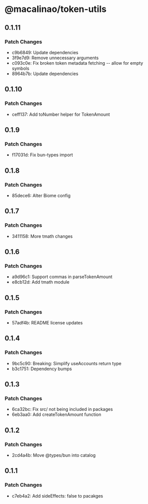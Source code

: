 # @macalinao/token-utils

## 0.1.11

### Patch Changes

- c9b6849: Update dependencies
- 3f9e7d9: Remove unnecessary arguments
- c093c0e: Fix broken token metadata fetching -- allow for empty symbols
- 8964b7b: Update dependencies

## 0.1.10

### Patch Changes

- ceff137: Add toNumber helper for TokenAmount

## 0.1.9

### Patch Changes

- f17031d: Fix bun-types import

## 0.1.8

### Patch Changes

- 85dece6: Alter Biome config

## 0.1.7

### Patch Changes

- 3411158: More tmath changes

## 0.1.6

### Patch Changes

- a9d96c1: Support commas in parseTokenAmount
- e8cb12d: Add tmath module

## 0.1.5

### Patch Changes

- 57adf4b: README license updates

## 0.1.4

### Patch Changes

- 9bc5c90: Breaking: Simplify useAccounts return type
- b3c1751: Dependency bumps

## 0.1.3

### Patch Changes

- 6ca32bc: Fix src/ not being included in packages
- 6eb3aa0: Add createTokenAmount function

## 0.1.2

### Patch Changes

- 2cd4a4b: Move @types/bun into catalog

## 0.1.1

### Patch Changes

- c7eb4a2: Add sideEffects: false to pacakges
